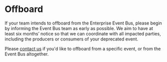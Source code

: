 # Offboard

If your team intends to offboard from the Enterprise Event Bus, please begin by informing the Event Bus team as early as possible. We aim to have at least six months’ notice so that we can coordinate with all impacted parties, including the producers or consumers of your deprecated event. 

Please [contact us](https://department-of-veterans-affairs.github.io/ves-event-bus-developer-portal/get-support/) if you'd like to offboard from a specific event, or from the Event Bus altogether.
